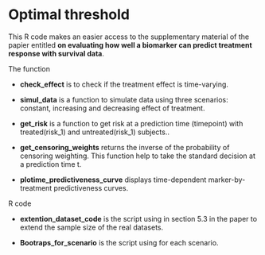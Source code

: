 # Optimal threshold
This R code makes an easier access to the supplementary material of the papier entitled **on evaluating how well a biomarker can predict treatment response with survival data**.

The function 
- **check_effect** is to check if the treatment effect is time-varying.

- **simul_data** is a function to simulate data using three scenarios: constant, increasing and decreasing  effect of treatment. 

- **get_risk** is a function to get risk at a prediction time (timepoint) with treated(risk_1) and untreated(risk_1) subjects..

- **get_censoring_weights** returns the inverse of the probability of censoring weighting. This function help to take the standard decision at a prediction time t. 

- **plotime_predictiveness_curve** displays time-dependent marker-by-treatment predictiveness curves.

R code 

- **extention_dataset_code** is the script using in section 5.3 in the paper to extend the sample size of the real datasets. 

-  **Bootraps_for_scenario** is the script using for each scenario.
